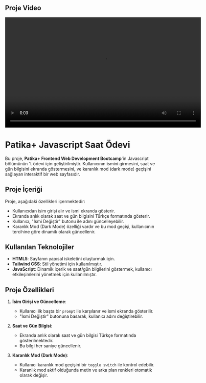 ## Proje Video
<video width="640" height="360" controls>
  <source src="./assets/javascriptclock.mp4" type="video/mp4">
</video>


# Patika+ Javascript Saat Ödevi

Bu proje, **Patika+ Frontend Web Development Bootcamp**'in Javascript bölümünün 1. ödevi için geliştirilmiştir. Kullanıcının ismini girmesini, saat ve gün bilgisini ekranda göstermesini, ve karanlık mod (dark mode) geçişini sağlayan interaktif bir web sayfasıdır.


## Proje İçeriği

Proje, aşağıdaki özellikleri içermektedir:
- Kullanıcıdan isim girişi alır ve ismi ekranda gösterir.
- Ekranda anlık olarak saat ve gün bilgisini Türkçe formatında gösterir.
- Kullanıcı, "İsmi Değiştir" butonu ile adını güncelleyebilir.
- Karanlık Mod (Dark Mode) özelliği vardır ve bu mod geçişi, kullanıcının tercihine göre dinamik olarak güncellenir.

## Kullanılan Teknolojiler

- **HTML5**: Sayfanın yapısal iskeletini oluşturmak için.
- **Tailwind CSS**: Stil yönetimi için kullanılmıştır.
- **JavaScript**: Dinamik içerik ve saat/gün bilgilerini göstermek, kullanıcı etkileşimlerini yönetmek için kullanılmıştır.

## Proje Özellikleri

1. **İsim Girişi ve Güncelleme**: 
   - Kullanıcı ilk başta bir `prompt` ile karşılanır ve ismi ekranda gösterilir.
   - "İsmi Değiştir" butonuna basarak, kullanıcı adını değiştirebilir.

2. **Saat ve Gün Bilgisi**:
   - Ekranda anlık olarak saat ve gün bilgisi Türkçe formatında gösterilmektedir.
   - Bu bilgi her saniye güncellenir.

3. **Karanlık Mod (Dark Mode)**:
   - Kullanıcı karanlık mod geçişini bir `toggle switch` ile kontrol edebilir.
   - Karanlık mod aktif olduğunda metin ve arka plan renkleri otomatik olarak değişir.



